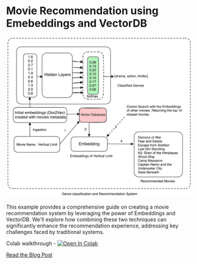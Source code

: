 # Movie Recommendation using Emebeddings and VectorDB

![image](https://github.com/vipul-maheshwari/vipul-maheshwari.github.io/blob/main/images/movie-recommendation-using-rag/doc2vec_final.png?raw=true)

This example  provides a comprehensive guide on creating a movie recommendation system by leveraging the power of Embeddings and VectorDB. We'll explore how combining these two techniques can significantly enhance the recommendation experience, addressing key challenges faced by traditional systems. 

Colab walkthrough - <a href="https://colab.research.google.com/drive/17cfqJXzuS7cKeZ0Cby8QeGAKMniqNtlv?usp=sharing"><img src="https://colab.research.google.com/assets/colab-badge.svg" alt="Open In Colab"></a>

[Read the Blog Post](https://blog.lancedb.com/movie-recommendation-system-using-lancedb-and-doc2vec/)
